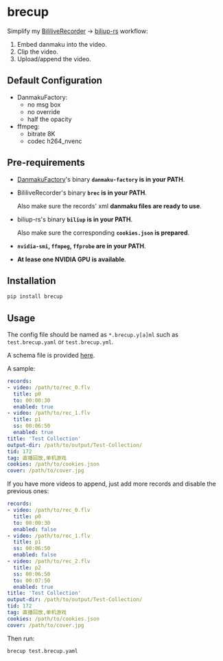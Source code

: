 # brecup

Simplify my 
[BililiveRecorder](https://github.com/BililiveRecorder/BililiveRecorder) → 
[biliup-rs](https://github.com/biliup/biliup-rs) workflow:

1. Embed danmaku into the video.
2. Clip the video.
3. Upload/append the video.

## Default Configuration

- DanmakuFactory:
    - no msg box
    - no override
    - half the opacity
- ffmpeg:
    - bitrate 8K
    - codec h264_nvenc

## Pre-requirements

- [DanmakuFactory](https://github.com/hihkm/DanmakuFactory)'s binary
    **`danmaku-factory` is in your PATH**.
- BililiveRecorder's binary **`brec` is in your PATH**.

    Also make sure the records' xml **danmaku files are ready to use**.
- biliup-rs's binary **`biliup` is in your PATH**.

    Also make sure the corresponding **`cookies.json` is prepared**.
- **`nvidia-smi`, `ffmpeg`, `ffprobe` are in your PATH**.
- **At lease one NVIDIA GPU is available**.

## Installation

```bash
pip install brecup
```

## Usage

The config file should be named as `*.brecup.y[a]ml` such as `test.brecup.yaml` or `test.brecup.yml`.

A schema file is provided [here](https://gist.githubusercontent.com/AquanJSW/c9002c3577e26b57c85b922ecb8c6bc8/raw/96c3f5262ad57afa3a7753d7c571c7f6112b3bc5/brecup.schema.json).

A sample:

```yaml
records:
- video: /path/to/rec_0.flv
  title: p0
  to: 00:00:30
  enabled: true
- video: /path/to/rec_1.flv
  title: p1
  ss: 00:06:50
  enabled: true
title: 'Test Collection'
output-dir: /path/to/output/Test-Collection/
tid: 172
tag: 直播回放,单机游戏
cookies: /path/to/cookies.json
cover: /path/to/cover.jpg
```

If you have more videos to append, just add more records and disable the previous ones:

```yaml
records:
- video: /path/to/rec_0.flv
  title: p0
  to: 00:00:30
  enabled: false
- video: /path/to/rec_1.flv
  title: p1
  ss: 00:06:50
  enabled: false
- video: /path/to/rec_2.flv
  title: p2
  ss: 00:06:50
  to: 00:07:50
  enabled: true
title: 'Test Collection'
output-dir: /path/to/output/Test-Collection/
tid: 172
tag: 直播回放,单机游戏
cookies: /path/to/cookies.json
cover: /path/to/cover.jpg
```

Then run:

```bash
brecup test.brecup.yaml
```